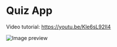 # Quiz App

Video tutorial:
https://youtu.be/Kle6sL92Il4

![Image preview](https://image.prntscr.com/image/CMRPGGhxSoSKwllfsZpXDA.png)
